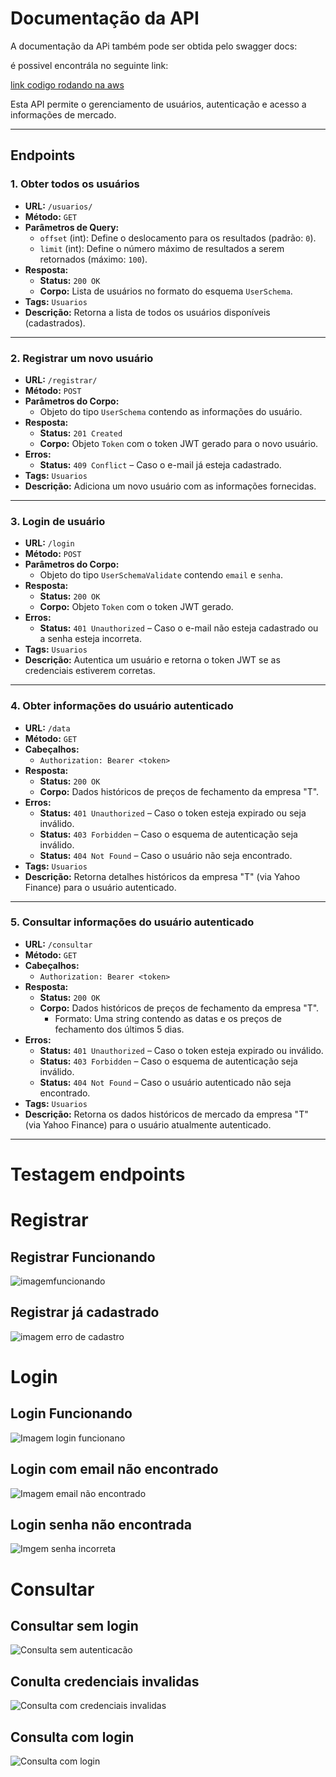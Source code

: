# Documentação da API

A documentação da APi também pode ser obtida pelo swagger docs:

é possivel encontrála no seguinte link:

[link codigo rodando na aws](http://a56a2d01abb4e409fb50de31aa7a7f2a-868540365.sa-east-1.elb.amazonaws.com/docs#/)

Esta API permite o gerenciamento de usuários, autenticação e acesso a informações de mercado.

---

## Endpoints

### 1. **Obter todos os usuários**

- **URL:** `/usuarios/`
- **Método:** `GET`
- **Parâmetros de Query:**
  - `offset` (int): Define o deslocamento para os resultados (padrão: `0`).
  - `limit` (int): Define o número máximo de resultados a serem retornados (máximo: `100`).
- **Resposta:**
  - **Status:** `200 OK`
  - **Corpo:** Lista de usuários no formato do esquema `UserSchema`.
- **Tags:** `Usuarios`
- **Descrição:** Retorna a lista de todos os usuários disponíveis (cadastrados).

---

### 2. **Registrar um novo usuário**

- **URL:** `/registrar/`
- **Método:** `POST`
- **Parâmetros do Corpo:**
  - Objeto do tipo `UserSchema` contendo as informações do usuário.
- **Resposta:**
  - **Status:** `201 Created`
  - **Corpo:** Objeto `Token` com o token JWT gerado para o novo usuário.
- **Erros:**
  - **Status:** `409 Conflict` – Caso o e-mail já esteja cadastrado.
- **Tags:** `Usuarios`
- **Descrição:** Adiciona um novo usuário com as informações fornecidas.

---

### 3. **Login de usuário**

- **URL:** `/login`
- **Método:** `POST`
- **Parâmetros do Corpo:**
  - Objeto do tipo `UserSchemaValidate` contendo `email` e `senha`.
- **Resposta:**
  - **Status:** `200 OK`
  - **Corpo:** Objeto `Token` com o token JWT gerado.
- **Erros:**
  - **Status:** `401 Unauthorized` – Caso o e-mail não esteja cadastrado ou a senha esteja incorreta.
- **Tags:** `Usuarios`
- **Descrição:** Autentica um usuário e retorna o token JWT se as credenciais estiverem corretas.

---

### 4. **Obter informações do usuário autenticado**

- **URL:** `/data`
- **Método:** `GET`
- **Cabeçalhos:**
  - `Authorization: Bearer <token>`
- **Resposta:**
  - **Status:** `200 OK`
  - **Corpo:** Dados históricos de preços de fechamento da empresa "T".
- **Erros:**
  - **Status:** `401 Unauthorized` – Caso o token esteja expirado ou seja inválido.
  - **Status:** `403 Forbidden` – Caso o esquema de autenticação seja inválido.
  - **Status:** `404 Not Found` – Caso o usuário não seja encontrado.
- **Tags:** `Usuarios`
- **Descrição:** Retorna detalhes históricos da empresa "T" (via Yahoo Finance) para o usuário autenticado.

---

### 5. **Consultar informações do usuário autenticado**

- **URL:** `/consultar`
- **Método:** `GET`
- **Cabeçalhos:**
  - `Authorization: Bearer <token>`
- **Resposta:**
  - **Status:** `200 OK`
  - **Corpo:** Dados históricos de preços de fechamento da empresa "T".
    - Formato: Uma string contendo as datas e os preços de fechamento dos últimos 5 dias.
- **Erros:**
  - **Status:** `401 Unauthorized` – Caso o token esteja expirado ou inválido.
  - **Status:** `403 Forbidden` – Caso o esquema de autenticação seja inválido.
  - **Status:** `404 Not Found` – Caso o usuário autenticado não seja encontrado.
- **Tags:** `Usuarios`
- **Descrição:** Retorna os dados históricos de mercado da empresa "T" (via Yahoo Finance) para o usuário atualmente autenticado.

---

# Testagem endpoints

# Registrar

## Registrar Funcionando

![imagemfuncionando](image.png)

## Registrar já cadastrado

![imagem erro de cadastro](image-1.png)

# Login

## Login Funcionando

![Imagem login funcionano](image-2.png)

## Login com email não encontrado

![Imagem email não encontrado](image-3.png)

## Login senha não encontrada

![Imgem senha incorreta](image-4.png)

# Consultar

## Consultar sem login

![Consulta sem autenticacão](image-5.png)

## Conulta credenciais invalidas

![Consulta com credenciais invalidas](image-7.png)

## Consulta com login

![Consulta com login](image-6.png)
